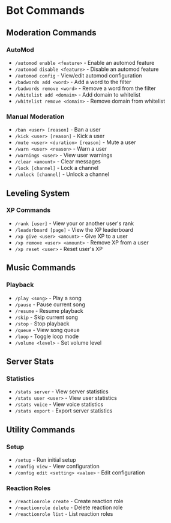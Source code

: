 # Bot Commands

## Moderation Commands

### AutoMod
- `/automod enable <feature>` - Enable an automod feature
- `/automod disable <feature>` - Disable an automod feature
- `/automod config` - View/edit automod configuration
- `/badwords add <word>` - Add a word to the filter
- `/badwords remove <word>` - Remove a word from the filter
- `/whitelist add <domain>` - Add domain to whitelist
- `/whitelist remove <domain>` - Remove domain from whitelist

### Manual Moderation
- `/ban <user> [reason]` - Ban a user
- `/kick <user> [reason]` - Kick a user
- `/mute <user> <duration> [reason]` - Mute a user
- `/warn <user> <reason>` - Warn a user
- `/warnings <user>` - View user warnings
- `/clear <amount>` - Clear messages
- `/lock [channel]` - Lock a channel
- `/unlock [channel]` - Unlock a channel

## Leveling System

### XP Commands
- `/rank [user]` - View your or another user's rank
- `/leaderboard [page]` - View the XP leaderboard
- `/xp give <user> <amount>` - Give XP to a user
- `/xp remove <user> <amount>` - Remove XP from a user
- `/xp reset <user>` - Reset user's XP

## Music Commands

### Playback
- `/play <song>` - Play a song
- `/pause` - Pause current song
- `/resume` - Resume playback
- `/skip` - Skip current song
- `/stop` - Stop playback
- `/queue` - View song queue
- `/loop` - Toggle loop mode
- `/volume <level>` - Set volume level

## Server Stats

### Statistics
- `/stats server` - View server statistics
- `/stats user <user>` - View user statistics
- `/stats voice` - View voice statistics
- `/stats export` - Export server statistics

## Utility Commands

### Setup
- `/setup` - Run initial setup
- `/config view` - View configuration
- `/config edit <setting> <value>` - Edit configuration

### Reaction Roles
- `/reactionrole create` - Create reaction role
- `/reactionrole delete` - Delete reaction role
- `/reactionrole list` - List reaction roles
